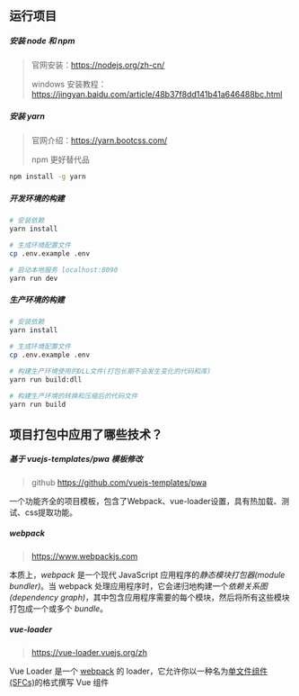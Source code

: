 ## 运行项目

##### 安装 node 和 npm

> 官网安装：https://nodejs.org/zh-cn/
>
> windows 安装教程：https://jingyan.baidu.com/article/48b37f8dd141b41a646488bc.html

##### 安装 yarn

> 官网介绍：https://yarn.bootcss.com/
>
> npm 更好替代品

```bash
npm install -g yarn
```

##### 开发环境的构建

```bash
# 安装依赖
yarn install

# 生成环境配置文件
cp .env.example .env

# 启动本地服务 localhost:8090
yarn run dev
```

##### 生产环境的构建

``` bash
# 安装依赖
yarn install

# 生成环境配置文件
cp .env.example .env

# 构建生产环境使用的DLL文件(打包长期不会发生变化的代码和库)
yarn run build:dll

# 构建生产环境的转换和压缩后的代码文件
yarn run build
```



## 项目打包中应用了哪些技术？

##### 基于 vuejs-templates/pwa 模板修改

> github https://github.com/vuejs-templates/pwa

一个功能齐全的项目模板，包含了Webpack、vue-loader设置，具有热加载、测试、css提取功能。

##### webpack

> https://www.webpackjs.com

本质上，*webpack* 是一个现代 JavaScript 应用程序的*静态模块打包器(module bundler)*。当 webpack 处理应用程序时，它会递归地构建一个*依赖关系图(dependency graph)*，其中包含应用程序需要的每个模块，然后将所有这些模块打包成一个或多个 *bundle*。

##### vue-loader

> https://vue-loader.vuejs.org/zh

Vue Loader 是一个 [webpack](https://webpack.js.org/) 的 loader，它允许你以一种名为[单文件组件 (SFCs)](https://vue-loader.vuejs.org/zh/spec.html)的格式撰写 Vue 组件
